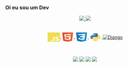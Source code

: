 ### Oi eu sou um Dev

<div align="center">
  <a href="https://github.com/PastorGustavo">
  <img height="180em" src="https://github-readme-stats.vercel.app/api?username=PastorGustavo&show_icons=true&theme=radical&include_all_commits=true&count_private=true"/>
  <img height="180em" src="https://github-readme-stats.vercel.app/api/top-langs/?username=PastorGustavo&layout=compact&langs_count=7&theme=radical"/>
</div>
<br>
<div align="center" style="display: inline_block"><br>
  <img align="center" alt="Js" height="30" width="40" src="https://raw.githubusercontent.com/devicons/devicon/master/icons/javascript/javascript-plain.svg">
  <img align="center" alt="Html" height="30" width="40" src="https://raw.githubusercontent.com/devicons/devicon/master/icons/html5/html5-original.svg">
  <img align="center" alt="Css" height="30" width="40" src="https://raw.githubusercontent.com/devicons/devicon/master/icons/css3/css3-original.svg">
  <img align="center" alt="Python" height="30" width="40" src="https://raw.githubusercontent.com/devicons/devicon/master/icons/python/python-original.svg">
  <img align="center" alt="Django" height="30" width="40" src="https://cdn.jsdelivr.net/gh/devicons/devicon/icons/django/django-plain.svg">  
</div>
          
  ##
  <br>
<div align="center">
  <a src="">
  <img src="https://img.shields.io/badge/YouTube-FF0000?style=for-the-badge&logo=youtube&logoColor=white">
   </a>
  
   <a src="https://www.instagram.com/pastor.py/">
  <img src="https://img.shields.io/badge/Instagram-E4405F?style=for-the-badge&logo=instagram&logoColor=white">
   </a>
  
  
  <img src="https://img.shields.io/badge/website-000000?style=for-the-badge&logo=About.me&logoColor=white">
   
     
  <img src="https://img.shields.io/badge/ProtonMail-8B89CC?style=for-the-badge&logo=protonmail&logoColor=white">
    
  
</div>
 

